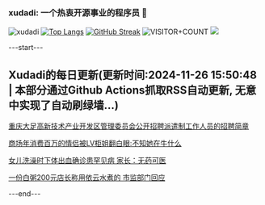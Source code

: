 ### xudadi: 一个热衷开源事业的程序员 👋

![xudadi](https://github-readme-stats-git-masterorgs-github-readme-stats-team.vercel.app/api?username=xudadi)
[![Top Langs](https://github-readme-stats.vercel.app/api/top-langs/?username=xudadi)](https://github.com/anuraghazra/github-readme-stats)
[![GitHub Streak](https://streak-stats.demolab.com?user=xudadi&locale=zh_Hans)](https://git.io/streak-stats)
![VISITOR+COUNT](https://komarev.com/ghpvc/?username=xudadi&label=VISITOR+COUNT)
![](https://raw.githubusercontent.com/xudadi/xudadi/main/assets/github-contribution-grid-snake.svg)


---start---

## Xudadi的每日更新(更新时间:2024-11-26 15:50:48 | 本部分通过Github Actions抓取RSS自动更新, 无意中实现了自动刷绿墙...)

[重庆大足高新技术产业开发区管理委员会公开招聘派遣制工作人员的招聘简章](https://www.gongkaoleida.com/article/2208142)

[商场年消费百万的情侣被LV柜姐翻白眼:不知她在牛什么](https://m.163.com/news/article/JHS936IB0514R9OJ.html)

[女儿洗澡时下体出血确诊患罕见病 家长：无药可医](https://m.163.com/news/article/JHRS97QK0514R9P4.html)

[一份白粥200元店长称用依云水煮的 市监部门回应](https://m.163.com/news/article/JHSDO3JS0514BE2Q.html)

---end---
